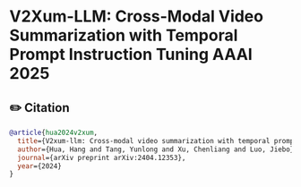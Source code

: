 # V2Xum-LLM: Cross-Modal Video Summarization with Temporal Prompt Instruction Tuning AAAI 2025

## ✏️ Citation
```bibtex
@article{hua2024v2xum,
  title={V2xum-llm: Cross-modal video summarization with temporal prompt instruction tuning},
  author={Hua, Hang and Tang, Yunlong and Xu, Chenliang and Luo, Jiebo},
  journal={arXiv preprint arXiv:2404.12353},
  year={2024}
}
```

